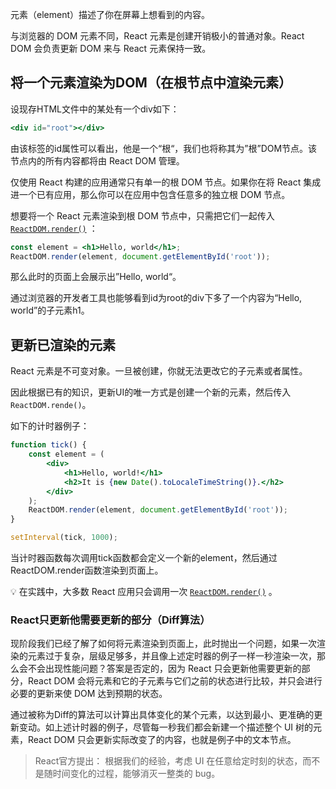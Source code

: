 
元素（element）描述了你在屏幕上想看到的内容。

与浏览器的 DOM 元素不同，React 元素是创建开销极小的普通对象。React DOM 会负责更新 DOM 来与 React 元素保持一致。

## 将一个元素渲染为DOM（在根节点中渲染元素）

设现存HTML文件中的某处有一个div如下：

```jsx
<div id="root"></div>
```

由该标签的id属性可以看出，他是一个“根“，我们也将称其为”根”DOM节点。该节点内的所有内容都将由 React DOM 管理。

仅使用 React 构建的应用通常只有单一的根 DOM 节点。如果你在将 React 集成进一个已有应用，那么你可以在应用中包含任意多的独立根 DOM 节点。

想要将一个 React 元素渲染到根 DOM 节点中，只需把它们一起传入 [`ReactDOM.render()`](https://react.docschina.org/docs/react-dom.html#render) ：

```jsx
const element = <h1>Hello, world</h1>;
ReactDOM.render(element, document.getElementById('root'));
```

那么此时的页面上会展示出”Hello, world“。

通过浏览器的开发者工具也能够看到id为root的div下多了一个内容为“Hello, world”的子元素h1。

## 更新已渲染的元素

React 元素是不可变对象。一旦被创建，你就无法更改它的子元素或者属性。

因此根据已有的知识，更新UI的唯一方式是创建一个新的元素，然后传入 `ReactDOM.rende()`。

如下的计时器例子：

```jsx
function tick() {
	const element = (
		<div>
			<h1>Hello, world!</h1>
			<h2>It is {new Date().toLocaleTimeString()}.</h2>
		</div>
	);
	ReactDOM.render(element, document.getElementById('root'));
}

setInterval(tick, 1000);
```

当计时器函数每次调用tick函数都会定义一个新的element，然后通过ReactDOM.render函数渲染到页面上。

💡 在实践中，大多数 React 应用只会调用一次 [`ReactDOM.render()`](https://react.docschina.org/docs/react-dom.html#render) 。

### React只更新他需要更新的部分（Diff算法）

现阶段我们已经了解了如何将元素渲染到页面上，此时抛出一个问题，如果一次渲染的元素过于复杂，层级足够多，并且像上述定时器的例子一样一秒渲染一次，那么会不会出现性能问题？答案是否定的，因为 React 只会更新他需要更新的部分，React DOM 会将元素和它的子元素与它们之前的状态进行比较，并只会进行必要的更新来使 DOM 达到预期的状态。

通过被称为Diff的算法可以计算出具体变化的某个元素，以达到最小、更准确的更新变动。如上述计时器的例子，尽管每一秒我们都会新建一个描述整个 UI 树的元素，React DOM 只会更新实际改变了的内容，也就是例子中的文本节点。

> React官方提出：
> 根据我们的经验，考虑 UI 在任意给定时刻的状态，而不是随时间变化的过程，能够消灭一整类的 bug。

